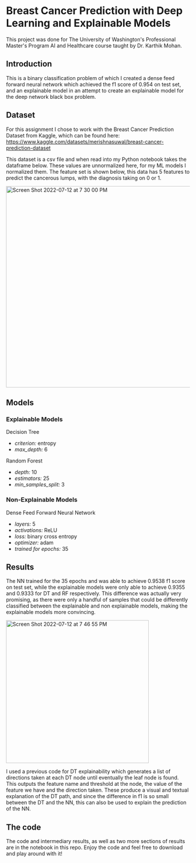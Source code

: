 # Breast Cancer Prediction with Deep Learning and Explainable Models

This project was done for The University of Washington's Professional 
Master's Program AI and Healthcare course taught by Dr. Karthik Mohan.

## Introduction

This is a binary classification problem of which I created a dense feed forward neural network which achieved the f1 score of 0.954 on test set, and an explainable model in an attempt to create an explainable model for the deep network black box problem.

## Dataset

For this assignment I chose to work with the Breast Cancer Prediction Dataset from Kaggle, which can be found here: https://www.kaggle.com/datasets/merishnasuwal/breast-cancer-prediction-dataset

This dataset is a csv file and when read into my Python notebook takes the dataframe below. These values are unnormalized here, for my ML models I normalized them. The feature set is shown below, this data has 5 features to predict the cancerous lumps, with the diagnosis taking on 0 or 1.

<img width="551" alt="Screen Shot 2022-07-12 at 7 30 00 PM" src="https://user-images.githubusercontent.com/72525765/178638162-b502c5e0-c7a1-47d0-9322-a7c85ee2d58c.png">

## Models

### Explainable Models
Decision Tree
- *criterion:* entropy
- *max_depth:* 6

Random Forest
- *depth:* 10
- *estimators:* 25
- *min_samples_split:* 3

### Non-Explainable Models
Dense Feed Forward Neural Network
- *layers:* 5 
- *activations:* ReLU
- *loss:* binary cross entropy
- *optimizer:* adam
- *trained for epochs:* 35

## Results

The NN trained for the 35 epochs and was able to achieve 0.9538 f1 score on test set, while the explainable models were only able to achieve 0.9355 and 0.9333 for DT and RF respectively. This difference was actually very promising, as there were only a handful of samples that could be differently classified between the explainable and non explainable models, making the explainable models more convincing. 

<img width="391" alt="Screen Shot 2022-07-12 at 7 46 55 PM" src="https://user-images.githubusercontent.com/72525765/178639996-17373801-74d0-4bda-a8e4-0b5cef63216b.png">

I used a previous code for DT explainability which generates a list of directions taken at each DT node until eventually the leaf node is found. This outputs the feature name and threshold at the node, the value of the feature we have and the direction taken. These produce a visual and textual explanation of the DT path, and since the difference in f1 is so small between the DT and the NN, this can also be used to explain the prediction of the NN. 

## The code
The code and intermediary results, as well as two more sections of results are in the notebook in this repo. Enjoy the code and feel free to download and play around with it!
